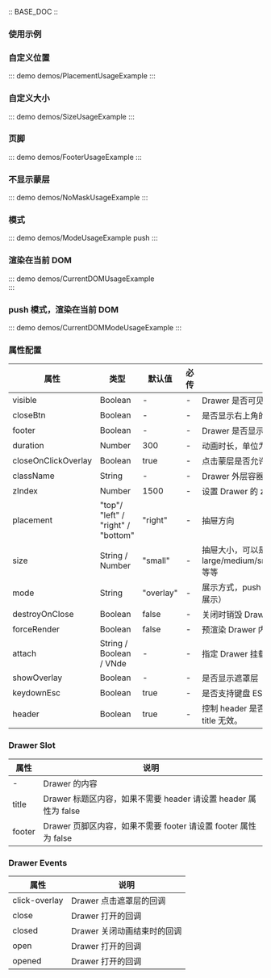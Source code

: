 :: BASE_DOC ::

### 使用示例

### 自定义位置
::: demo demos/PlacementUsageExample 
:::

### 自定义大小
::: demo demos/SizeUsageExample
:::

### 页脚
::: demo demos/FooterUsageExample 
:::

### 不显示蒙层
::: demo demos/NoMaskUsageExample 
:::

### 模式
::: demo demos/ModeUsageExample push 
:::

### 渲染在当前 DOM
::: demo demos/CurrentDOMUsageExample  
:::

### push 模式，渲染在当前 DOM
::: demo demos/CurrentDOMModeUsageExample 
:::

### 属性配置

| 属性                | 类型                               | 默认值    | 必传 | 说明                                                                 |
| ------------------- | ---------------------------------- | --------- | ---- | -------------------------------------------------------------------- |
| visible             | Boolean                            | -         | -    | Drawer 是否可见                                                      |
| closeBtn            | Boolean                            | -         | -    | 是否显示右上角的关闭按钮                                             |
| footer              | Boolean                            | -         | -    | Drawer 是否显示页脚                                                  |
| duration            | Number               | 300       | -    | 动画时长，单位为毫秒                                                 |
| closeOnClickOverlay | Boolean                            | true      | -    | 点击蒙层是否允许关闭                                                 |
| className           | String                             | -         | -    | Drawer 外层容器的 className，作用节点包括 mask                       |
| zIndex              | Number                             | 1500      | -    | 设置 Drawer 的 z-index                                               |
| placement           | "top"/ "left" / "right" / "bottom" | "right"   | -    | 抽屉方向                                                             |
| size                | String / Number                    | "small"   | -    | 抽屉大小，可以是 large/medium/small/300px/500px/80%/50%/300/500 等等 |
| mode                | String                 | "overlay" | -    | 展示方式，push（推开内容区域）或者 overlay（在内容上展示）           |
| destroyOnClose      | Boolean                            | false     | -    | 关闭时销毁 Drawer 内的子元素                                         |
| forceRender         | Boolean                            | false     | -    | 预渲染 Drawer 内的元素                                               |
| attach              | String / Boolean / VNde              | -         | -    | 指定 Drawer 挂载的 HTML 节点, false 为挂载在当前 dom                 |
| showOverlay         | Boolean                            | -         | -    | 是否显示遮罩层                                                       |
| keydownEsc          | Boolean                            | true      | -    | 是否支持键盘 ESC 关闭                                                |
| header              | Boolean                            | true      | -    | 控制 header 是否显示，默认为 true，当此项为 false 时，title 无效。   |

### Drawer Slot

| 属性   | 说明                                                            |
| ------ | --------------------------------------------------------------- |
| -      | Drawer 的内容                                                   |
| title  | Drawer 标题区内容，如果不需要 header 请设置 header 属性为 false |
| footer | Drawer 页脚区内容，如果不需要 footer 请设置 footer 属性为 false |

### Drawer Events

| 属性          | 说明                        |
| ------------- | --------------------------- |
| click-overlay | Drawer 点击遮罩层的回调     |
| close         | Drawer 打开的回调           |
| closed        | Drawer 关闭动画结束时的回调 |
| open          | Drawer 打开的回调           |
| opened        | Drawer 打开的回调           |
